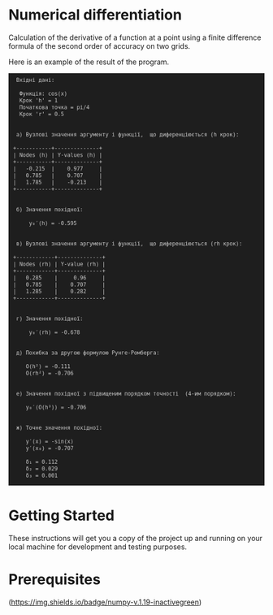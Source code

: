 # Numerical differentiation 

Calculation of the derivative of a function at a point using a finite difference 
formula of the second order of accuracy on two grids.

Here is an example of the result of the program.

![alt text](https://github.com/SergeiSd/numerical-methods/blob/main/Numerical%20differentiation/images/program_result.png)

# Getting Started

These instructions will get you a copy of the project up and running on your local machine for development and testing 
purposes.

# Prerequisites

(https://img.shields.io/badge/numpy-v.1.19-inactivegreen)
